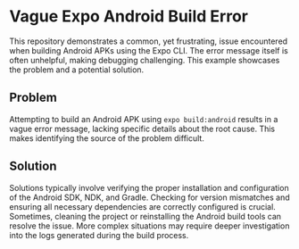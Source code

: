 # Vague Expo Android Build Error

This repository demonstrates a common, yet frustrating, issue encountered when building Android APKs using the Expo CLI. The error message itself is often unhelpful, making debugging challenging. This example showcases the problem and a potential solution.

## Problem

Attempting to build an Android APK using `expo build:android` results in a vague error message, lacking specific details about the root cause.  This makes identifying the source of the problem difficult.

## Solution

Solutions typically involve verifying the proper installation and configuration of the Android SDK, NDK, and Gradle.  Checking for version mismatches and ensuring all necessary dependencies are correctly configured is crucial.  Sometimes, cleaning the project or reinstalling the Android build tools can resolve the issue.  More complex situations may require deeper investigation into the logs generated during the build process.